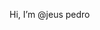 Hi, I’m @jeus pedro



<!---
SleepyTinker/SleepyTinker is a ✨ special ✨ repository because its `README.md` (this file) appears on your GitHub profile.
You can click the Preview link to take a look at your changes.
--->
